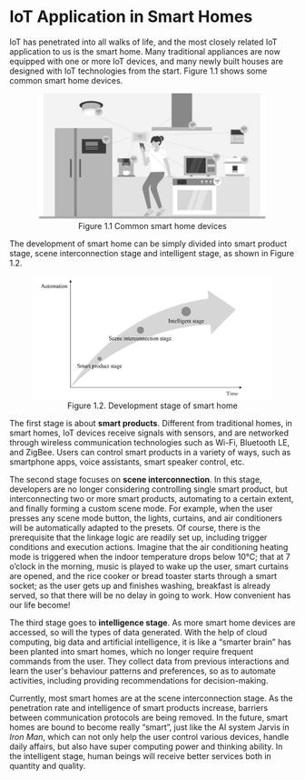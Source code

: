 # IoT Application in Smart Homes

IoT has penetrated into all walks of life, and the most closely related IoT application to us is the smart home. Many traditional appliances are now equipped with one or more IoT devices, and many newly built houses are designed with IoT technologies from the start. Figure 1.1 shows some common smart home devices.

<figure align="center">
    <img src="../Pics/D1Z/1-1.jpg" width="400">
    <figcaption>Figure 1.1 Common smart home devices</figcaption>
</figure>

The development of smart home can be simply divided into smart product stage, scene interconnection stage and intelligent stage, as shown in Figure 1.2.

<figure align="center">
    <img src="../Pics/D1Z/1-2.jpg" width="500">
    <figcaption>Figure 1.2. Development stage of smart home</figcaption>
</figure>

The first stage is about **smart products**. Different from traditional homes, in smart homes, IoT devices receive signals with sensors, and are networked through wireless communication technologies such as Wi-Fi, Bluetooth LE, and ZigBee. Users can control smart products in a variety of ways, such as smartphone apps, voice assistants, smart speaker control, etc.

The second stage focuses on **scene interconnection**. In this stage, developers are no longer considering controlling single smart product, but interconnecting two or more smart products, automating to a certain extent, and finally forming a custom scene mode. For example, when the user presses any scene mode button, the lights, curtains, and air conditioners will be automatically adapted to the presets. Of course, there is the prerequisite that the linkage logic are readily set up, including trigger conditions and execution actions. Imagine that the air conditioning heating mode is triggered when the indoor temperature drops below 10°C; that at 7 o’clock in the morning, music is played to wake up the user, smart curtains are opened, and the rice cooker or bread toaster starts through a smart socket; as the user gets up and finishes washing, breakfast is already served, so that there will be no delay in going to work. How convenient has our life become!

The third stage goes to **intelligence stage**. As more smart home devices are accessed, so will the types of data generated. With the help of cloud computing, big data and artificial intelligence, it is like a “smarter brain” has been planted into smart homes, which no longer require frequent commands from the user. They collect data from previous interactions and learn the user's behaviour patterns and preferences, so as to automate activities, including providing recommendations for decision-making.

Currently, most smart homes are at the scene interconnection stage. As the penetration rate and intelligence of smart products increase, barriers between communication protocols are being removed. In the future, smart homes are bound to become really “smart”, just like the AI system Jarvis in *Iron Man*, which can not only help the user control various devices, handle daily affairs, but also have super computing power and thinking ability. In the intelligent stage, human beings will receive better services both in quantity and quality.